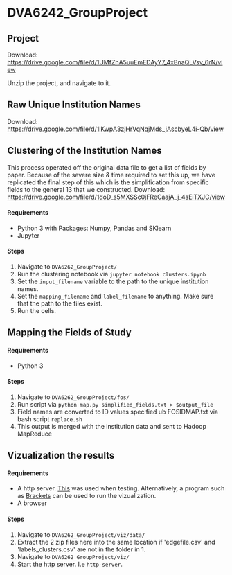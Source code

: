 # DVA6242_GroupProject

## Project

Download: https://drive.google.com/file/d/1UMfZhA5uuEmEDAyY7_4xBnaQLVsv_6rN/view

Unzip the project, and navigate to it.

## Raw Unique Institution Names
Download: https://drive.google.com/file/d/1lKwpA3zjHrVqNqjMds_jAscbyeL4i-Qb/view

## Clustering of the Institution Names
This process operated off the original data file to get a list of fields by paper.
Because of the severe size & time required to set this up, we have replicated the final step of this which is the simplification from specific fields to the general 13 that we constructed.
Download: https://drive.google.com/file/d/1doD_s5MXSSc0jFReCaajA_j_4sEiTXJC/view

#### Requirements
* Python 3 with Packages: Numpy, Pandas and SKlearn
* Jupyter 

#### Steps
1. Navigate to `DVA6262_GroupProject/`
2. Run the clustering notebook via `jupyter notebook clusters.ipynb`
3. Set the `input_filename` variable to the path to the unique institution names.
4. Set the `mapping_filename` and `label_filename` to anything. Make sure that the path to the files exist. 
4. Run the cells.

## Mapping the Fields of Study

#### Requirements
* Python 3

#### Steps
1. Navigate to `DVA6262_GroupProject/fos/`
2. Run script via `python map.py simplified_fields.txt > $output_file`
3. Field names are converted to ID values specified ub FOSIDMAP.txt via bash script `replace.sh`
3. This output is merged with the institution data and sent to Hadoop MapReduce

## Vizualization the results
#### Requirements
* A http server. [This](https://www.npmjs.com/package/http-server) was used when testing. Alternatively, a program such as [Brackets](http://brackets.io/) can be used to run the vizualization. 
* A browser

#### Steps
1. Navigate to `DVA6262_GroupProject/viz/data/`
2. Extract the 2 zip files here into the same location if 'edgefile.csv' and 'labels_clusters.csv' are not in the folder in 1.
3. Navigate to `DVA6262_GroupProject/viz/`
4. Start the http server. I.e `http-server`.
